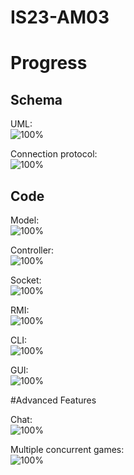 # IS23-AM03

# Progress
## Schema
UML:<br />
![100%](https://progress-bar.dev/100)

Connection protocol:<br />
![100%](https://progress-bar.dev/100)

## Code
Model:<br />
![100%](https://progress-bar.dev/100)

Controller:<br />
![100%](https://progress-bar.dev/100)

Socket:<br />
![100%](https://progress-bar.dev/100)

RMI:<br />
![100%](https://progress-bar.dev/100)

CLI:<br />
![100%](https://progress-bar.dev/100)

GUI:<br />
![100%](https://progress-bar.dev/100)

#Advanced Features

Chat:<br />
![100%](https://progress-bar.dev/100)

Multiple concurrent games:<br />
![100%](https://progress-bar.dev/100)



